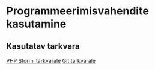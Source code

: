 # Programmeerimisvahendite kasutamine
## Kasutatav tarkvara
[PHP Stormi tarkvarale](https://www.jetbrains.com/phpstorm/)
[Git tarkvarale](https://git-scm.com/) 

